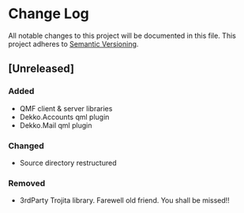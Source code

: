 # Change Log
All notable changes to this project will be documented in this file.
This project adheres to [Semantic Versioning](http://semver.org/).

## [Unreleased]
### Added
- QMF client & server libraries
- Dekko.Accounts qml plugin
- Dekko.Mail qml plugin

### Changed
- Source directory restructured

### Removed
- 3rdParty Trojita library. Farewell old friend. You shall be missed!!